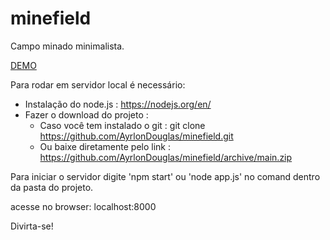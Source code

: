 # minefield

Campo minado minimalista.

[DEMO](https://minefield.vercel.app/)

Para rodar em servidor local é necessário: 
 - Instalação do node.js : https://nodejs.org/en/
 - Fazer o download do projeto :
    - Caso você tem instalado o git : git clone https://github.com/AyrlonDouglas/minefield.git
    - Ou baixe diretamente pelo link : https://github.com/AyrlonDouglas/minefield/archive/main.zip

Para iniciar o servidor digite 'npm start' ou 'node app.js' no comand dentro da pasta do projeto.

acesse no browser: localhost:8000

Divirta-se!
